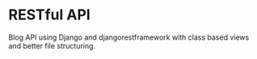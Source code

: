 <h1>RESTful API</h1>

Blog API using Django and djangorestframework with class based views and better file structuring.
